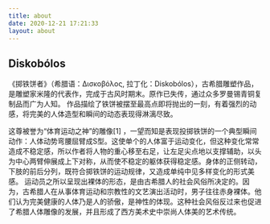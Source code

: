 ```yaml
---
title: about
date: 2020-12-21 17:21:33
layout: about
---
```


## Diskobólos

《掷铁饼者》（希腊语：Δισκοβόλος, 拉丁化：Diskobólos），古希腊雕塑作品，是雕塑家米隆的代表作，完成于古风时期末。原作已失传，通过众多罗曼锡青铜复制品而广为人知。 作品描绘了铁饼被摆至最高点即将抛出的一刻，有着强烈的动感，将完美的人体造型和瞬间的动态表现得淋漓尽致。

这尊被誉为“体育运动之神”的雕像[1] ，一望而知是表现投掷铁饼的一个典型瞬间动作：人体动势弯腰屈臂成S型。这使单个的人体富于运动变化，但这种变化常常造成不稳定感，所以作者将人物的重心移至右足，让左足尖点地以支撑辅助，以头为中心两臂伸展成上下对称，从而使不稳定的躯体获得稳定感。身体的正侧转动，下肢的前后分列，既符合掷铁饼的运动规律，又造成单纯中见多样变化的形式美感。 运动员之所以呈现出裸体的形态，是由古希腊人的社会风俗所决定的。因为，古希腊人在从事体育运动和宗教性的文艺演出活动时，男子往往赤身裸体。他们认为完美健康的人体乃是人的骄傲，是神性的体现。这种社会风俗反过来也促进了希腊人体雕像的发展，并且形成了西方美术史中崇尚人体美的艺术传统。